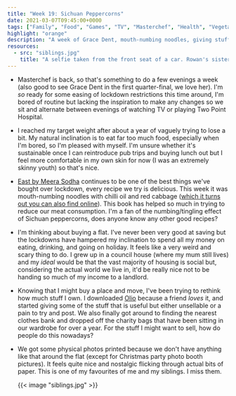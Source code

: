 ```yaml
---
title: "Week 19: Sichuan Peppercorns"
date: 2021-03-07T09:45:00+0000
tags: ["Family", "Food", "Games", "TV", "Masterchef", "Health", "Vegetarianism", "House", "Two Point Hospital"]
highlight: "orange"
description: "A week of Grace Dent, mouth-numbing noodles, giving stuff away, and hunting for London flats that aren't horrible fire traps."
resources:
  - src: "siblings.jpg"
    title: "A selfie taken from the front seat of a car. Rowan's sister is holding the camera, and on the back seat there's Rowan with his arms around his two brothers. They're all smiling, and Rowan's wearing a Christmas jumper."
---
```


  * Masterchef is back, so that's something to do a few evenings a week (also good to see Grace Dent in the first quarter-final, we love her). I'm _so_ ready for some easing of lockdown restrictions this time around, I'm bored of routine but lacking the inspiration to make any changes so we sit and alternate between evenings of watching TV or playing Two Point Hospital.

  * I reached my target weight after about a year of vaguely trying to lose a bit. My natural inclination is to eat far too much food, especially when I'm bored, so I'm pleased with myself. I'm unsure whether it's sustainable once I can reintroduce pub trips and buying lunch out but I feel more comfortable in my own skin for now (I was an extremely skinny youth) so that's nice.

  * [East by Meera Sodha](https://www.waterstones.com/book/east/meera-sodha/9780241387566) continues to be one of the best things we've bought over lockdown, every recipe we try is delicious. This week it was mouth-numbing noodles with chilli oil and red cabbage ([which it turns out you can also find online](https://www.theguardian.com/lifeandstyle/2017/sep/30/mouth-numbing-noodles-chilli-oil-red-cabbage-recipe-sichuan-peppercorns-meera-sodha-vegan)). This book has helped so much in trying to reduce our meat consumption. I'm a fan of the numbing/tingling effect of Sichuan peppercorns, does anyone know any other good recipes?

  * I'm thinking about buying a flat. I've never been very good at saving but the lockdowns have hampered my inclination to spend all my money on eating, drinking, and going on holiday. It feels like a very weird and scary thing to do. I grew up in a council house (where my mum still lives) and my _ideal_ would be that the vast majority of housing is social but, considering the actual world we live in, it'd be really nice not to be handing so much of my income to a landlord.

  * Knowing that I might buy a place and move, I've been trying to rethink how much stuff I own. I downloaded [Olio](https://olioex.com/) because a friend _loves_ it, and started giving some of the stuff that is useful but either unsellable or a pain to try and post. We also finally got around to finding the nearest clothes bank and dropped off the charity bags that have been sitting in our wardrobe for over a year. For the stuff I might want to sell, how do people do this nowadays?

  * We got some physical photos printed because we don't have anything like that around the flat (except for Christmas party photo booth pictures). It feels quite nice and nostalgic flicking through actual bits of paper. This is one of my favourites of me and my siblings. I miss them.

    {{< image "siblings.jpg" >}}
